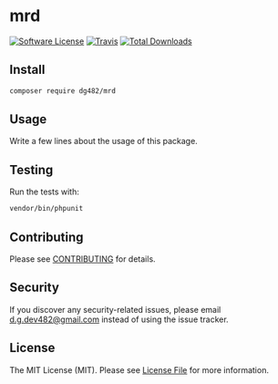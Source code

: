 # mrd

[![Software License](https://img.shields.io/badge/license-MIT-brightgreen.svg?style=flat-square)](LICENSE.md)
[![Travis](https://img.shields.io/travis/dg482/mrd.svg?style=flat-square)](https://travis-ci.com/github/dg482/Mrd)
[![Total Downloads](https://img.shields.io/packagist/dt/dg482/mrd.svg?style=flat-square)](https://packagist.org/packages/dg482/mrd)


## Install

```bash
composer require dg482/mrd
```


## Usage

Write a few lines about the usage of this package.


## Testing

Run the tests with:

```bash
vendor/bin/phpunit
```


## Contributing

Please see [CONTRIBUTING](CONTRIBUTING.md) for details.


## Security

If you discover any security-related issues, please email d.g.dev482@gmail.com instead of using the issue tracker.


## License

The MIT License (MIT). Please see [License File](/LICENSE.md) for more information.
